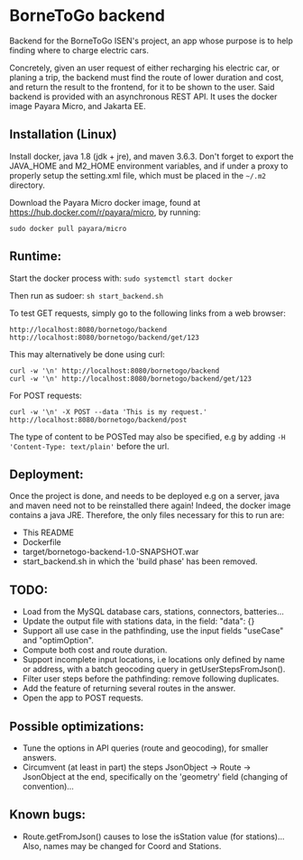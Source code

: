 # BorneToGo backend

Backend for the BorneToGo ISEN's project, an app whose purpose is to help finding where to charge electric cars.

Concretely, given an user request of either recharging his electric car, or planing a trip, the backend must find the route of lower duration and cost, and return the result to the frontend, for it to be shown to the user. Said backend is provided with an asynchronous REST API. It uses the docker image Payara Micro, and Jakarta EE.


## Installation (Linux)

Install docker, java 1.8 (jdk + jre), and maven 3.6.3. Don't forget to export the JAVA_HOME and M2_HOME environment variables, and if under a proxy to properly setup the setting.xml file, which must be placed in the ```~/.m2``` directory.

Download the Payara Micro docker image, found at <https://hub.docker.com/r/payara/micro>, by running:

```
sudo docker pull payara/micro
```


## Runtime:

Start the docker process with: ```sudo systemctl start docker```

Then run as sudoer: ```sh start_backend.sh ```

To test GET requests, simply go to the following links from a web browser:

```
http://localhost:8080/bornetogo/backend
http://localhost:8080/bornetogo/backend/get/123
```

This may alternatively be done using curl:

```
curl -w '\n' http://localhost:8080/bornetogo/backend
curl -w '\n' http://localhost:8080/bornetogo/backend/get/123
```

For POST requests:

```
curl -w '\n' -X POST --data 'This is my request.' http://localhost:8080/bornetogo/backend/post
```

The type of content to be POSTed may also be specified, e.g by adding ```-H 'Content-Type: text/plain'``` before the url.


## Deployment:

Once the project is done, and needs to be deployed e.g on a server, java and maven need not to be reinstalled there again! Indeed, the docker image contains a java JRE. Therefore, the only files necessary for this to run are:

- This README
- Dockerfile
- target/bornetogo-backend-1.0-SNAPSHOT.war
- start_backend.sh in which the 'build phase' has been removed.


## TODO:

- Load from the MySQL database cars, stations, connectors, batteries...
- Update the output file with stations data, in the field: "data": {}
- Support all use case in the pathfinding, use the input fields "useCase" and "optimOption".
- Compute both cost and route duration.
- Support incomplete input locations, i.e locations only defined by name or address, with a batch geocoding query in getUserStepsFromJson().
- Filter user steps before the pathfinding: remove following duplicates.
- Add the feature of returning several routes in the answer.
- Open the app to POST requests.


## Possible optimizations:

- Tune the options in API queries (route and geocoding), for smaller answers.
- Circumvent (at least in part) the steps JsonObject -> Route -> JsonObject at the end, specifically on the 'geometry' field (changing of convention)...


## Known bugs:

- Route.getFromJson() causes to lose the isStation value (for stations)... Also, names may be changed for Coord and Stations.

